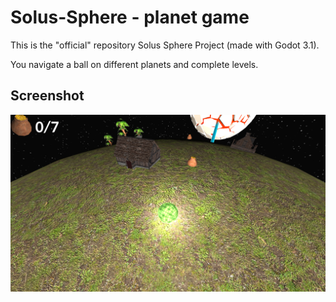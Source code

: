 # Solus-Sphere - planet game
This is the "official" repository Solus Sphere Project (made with Godot 3.1).

You navigate a ball on different planets and complete levels.

## Screenshot
![Screenshot](/assets/screenshot.png?raw=true)
